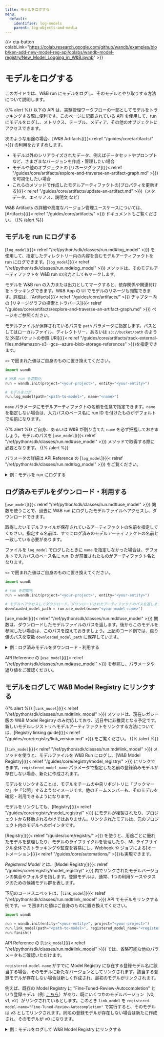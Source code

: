 ```yaml
---
title: モデルをログする
menu:
  default:
    identifier: log-models
    parent: log-objects-and-media
---
```


{{< cta-button colabLink="https://colab.research.google.com/github/wandb/examples/blob/ken-add-new-model-reg-api/colabs/wandb-model-registry/New_Model_Logging_in_W&B.ipynb" >}}
# モデルをログする

このガイドでは、W&B run にモデルをログし、そのモデルとやり取りする方法について説明します。

{{% alert %}}
以下の API は、実験管理ワークフローの一部としてモデルをトラッキングする際に便利です。このページに記載されている API を使用して、run にモデルをログし、メトリクス、テーブル、メディア、その他のオブジェクトにアクセスできます。

次のような用途の場合、[W&B Artifacts]({{< relref "/guides/core/artifacts/" >}}) の利用をおすすめします。
- モデル以外のシリアライズされたデータ、例えばデータセットやプロンプトなど、さまざまなバージョンを作成・管理したい場合
- モデルや他のオブジェクトの [リネージグラフ]({{< relref "/guides/core/artifacts/explore-and-traverse-an-artifact-graph.md" >}}) を可視化したい場合
- これらのメソッドで作成したモデルアーティファクトの[プロパティを更新する]({{< relref "/guides/core/artifacts/update-an-artifact.md" >}})（メタデータ、エイリアス、説明文 など）

W&B Artifacts の詳細や高度なバージョン管理ユースケースについては、[Artifacts]({{< relref "/guides/core/artifacts/" >}}) ドキュメントもご覧ください。
{{% /alert %}}

## モデルを run にログする
[`log_model`]({{< relref "/ref/python/sdk/classes/run.md#log_model" >}}) を使用して、指定したディレクトリー内の内容を含むモデルアーティファクトを run にログできます。[`log_model`]({{< relref "/ref/python/sdk/classes/run.md#log_model" >}}) メソッドは、そのモデルアーティファクトを W&B run の出力としてもマークします。

モデルを W&B run の入力または出力としてマークすると、依存関係や関連付けをトラッキングできます。W&B App の UI でモデルのリネージも閲覧できます。詳細は、[Artifacts]({{< relref "/guides/core/artifacts/" >}}) チャプター内の [リネージグラフの探索とトラバース]({{< relref "/guides/core/artifacts/explore-and-traverse-an-artifact-graph.md" >}}) ページをご参照ください。

モデルファイルが保存されているパスを `path` パラメータに指定します。パスとしてはローカルファイル、ディレクトリー、あるいは `s3://bucket/path` のような[外部バケットの参照 URI]({{< relref "/guides/core/artifacts/track-external-files.md#amazon-s3--gcs--azure-blob-storage-references" >}})を指定できます。

`<>` で囲まれた値はご自身のものに置き換えてください。

```python
import wandb

# W&B run を初期化
run = wandb.init(project="<your-project>", entity="<your-entity>")

# モデルをログ
run.log_model(path="<path-to-model>", name="<name>")
```

`name` パラメータにモデルアーティファクトの名前を任意で指定できます。`name` を指定しない場合は、入力パスのベース名に run ID を付けたものがデフォルトで名前になります。

{{% alert %}}
ご自身、あるいは W&B が割り当てた `name` を必ず把握しておきましょう。モデルのパスを [`use_model`]({{< relref "/ref/python/sdk/classes/run.md#use_model" >}}) メソッドで取得する際に必要となります。
{{% /alert %}}

パラメータの詳細は API Reference の [`log_model`]({{< relref "/ref/python/sdk/classes/run.md#log_model" >}}) をご覧ください。

<details>

<summary>例：モデルを run にログする</summary>

```python
import os
import wandb
from tensorflow import keras
from tensorflow.keras import layers

config = {"optimizer": "adam", "loss": "categorical_crossentropy"}

# W&B run を初期化
run = wandb.init(entity="charlie", project="mnist-experiments", config=config)

# ハイパーパラメーターの設定
loss = run.config["loss"]
optimizer = run.config["optimizer"]
metrics = ["accuracy"]
num_classes = 10
input_shape = (28, 28, 1)

# トレーニングアルゴリズム
model = keras.Sequential(
    [
        layers.Input(shape=input_shape),
        layers.Conv2D(32, kernel_size=(3, 3), activation="relu"),
        layers.MaxPooling2D(pool_size=(2, 2)),
        layers.Conv2D(64, kernel_size=(3, 3), activation="relu"),
        layers.MaxPooling2D(pool_size=(2, 2)),
        layers.Flatten(),
        layers.Dropout(0.5),
        layers.Dense(num_classes, activation="softmax"),
    ]
)

# トレーニング用にモデルを設定
model.compile(loss=loss, optimizer=optimizer, metrics=metrics)

# モデルを保存
model_filename = "model.h5"
local_filepath = "./"
full_path = os.path.join(local_filepath, model_filename)
model.save(filepath=full_path)

# モデルを W&B run にログ
run.log_model(path=full_path, name="MNIST")
run.finish()
```

この例では、`log_model` が呼ばれると、`MNIST` という名前のモデルアーティファクトが作成され、`model.h5` ファイルがそのアーティファクトに追加されます。ターミナルやノートブックには、その run やモデルの参照情報が出力されます。

```python
View run different-surf-5 at: https://wandb.ai/charlie/mnist-experiments/runs/wlby6fuw
Synced 5 W&B file(s), 0 media file(s), 1 artifact file(s) and 0 other file(s)
Find logs at: ./wandb/run-20231206_103511-wlby6fuw/logs
```

</details>

## ログ済みモデルをダウンロード・利用する
[`use_model`]({{< relref "/ref/python/sdk/classes/run.md#use_model" >}}) 関数を使うことで、過去に W&B run にログしたモデルファイルへアクセスし、ダウンロードできます。

取得したいモデルファイルが保存されているアーティファクトの名前を指定してください。指定する名前は、すでにログ済みのモデルアーティファクトの名前と一致している必要があります。

ファイルを `log_model` でログしたときに `name` を指定しなかった場合は、デフォルトで入力パスのベース名に run ID が前置されたものがアーティファクト名となります。

`<>` で囲まれた値はご自身のものに置き換えてください。

```python
import wandb

# run を初期化
run = wandb.init(project="<your-project>", entity="<your-entity>")

# モデルへアクセスしてダウンロード。ダウンロードされたアーティファクトのパスを返します
downloaded_model_path = run.use_model(name="<your-model-name>")
```

[use_model]({{< relref "/ref/python/sdk/classes/run.md#use_model" >}}) 関数は、ダウンロードしたモデルファイルのパスを返します。後からこのモデルを参照したい場合は、このパスを控えておきましょう。上記のコード例では、戻り値のパスを変数 `downloaded_model_path` に保存しています。

<details>

<summary>例：ログ済みモデルをダウンロード・利用する</summary>

例えば、下記のコードスニペットでは `use_model` API を呼び出し、取得したいモデルアーティファクトの名前に加え、バージョンやエイリアスも指定しています。API が返すパスを `downloaded_model_path` 変数に格納しています。

```python
import wandb

entity = "luka"
project = "NLP_Experiments"
alias = "latest"  # モデルバージョンのセマンティックなニックネームや識別子
model_artifact_name = "fine-tuned-model"

# run を初期化
run = wandb.init(project=project, entity=entity)
# モデルへアクセスしてダウンロード。ダウンロードされたアーティファクトのパスを返します
downloaded_model_path = run.use_model(name = f"{model_artifact_name}:{alias}") 
```
</details>

API Reference の [`use_model`]({{< relref "/ref/python/sdk/classes/run.md#use_model" >}}) を参照し、パラメータや返り値をご確認ください。

## モデルをログして W&B Model Registry にリンクする

{{% alert %}}
[`link_model`]({{< relref "/ref/python/sdk/classes/run.md#link_model" >}}) メソッドは、現在レガシー版の W&B Model Registry のみ対応しており、近日中に非推奨となる予定です。新しいモデルレジストリへモデルアーティファクトをリンクする方法については、[Registry linking guide]({{< relref "/guides/core/registry/link_version.md" >}}) をご覧ください。
{{% /alert %}}

[`link_model`]({{< relref "/ref/python/sdk/classes/run.md#link_model" >}}) メソッドを使うと、モデルファイルを W&B Run にログし、[W&B Model Registry]({{< relref "/guides/core/registry/model_registry/" >}}) にリンクできます。`registered_model_name` パラメータで指定した名前の登録済みモデルが存在しない場合、新たに作成されます。

モデルをリンクすることは、モデルをチームの中央リポジトリに「ブックマーク」や「公開」するようなイメージです。他のチームメンバーも、そのモデルを確認・利用できるようになります。

モデルをリンクしても、[Registry]({{< relref "/guides/core/registry/model_registry/" >}}) にモデルが複製されたり、プロジェクトから移動されるわけではありません。リンクされたモデルは、元のプロジェクト内のモデルへのポインタです。

[Registry]({{< relref "/guides/core/registry/" >}}) を使うと、用途ごとに優れたモデルを整理したり、モデルのライフサイクルを管理したり、ML ライフサイクル全体でのトラッキングや監査を容易にし、Webhook や ジョブによる[オートメーション]({{< relref "/guides/core/automations/" >}})も実現できます。

*Registered Model* とは、[Model Registry]({{< relref "/guides/core/registry/model_registry/" >}}) 内でリンクされたモデルバージョンの集合やフォルダを指します。登録モデルは、通常、1つの利用ケースやタスクのための候補モデル群を表します。

下記のコードスニペットは、[`link_model`]({{< relref "/ref/python/sdk/classes/run.md#link_model" >}}) API でモデルをリンクする例です。`<>` で囲まれた値はご自身のものに置き換えてください。

```python
import wandb

run = wandb.init(entity="<your-entity>", project="<your-project>")
run.link_model(path="<path-to-model>", registered_model_name="<registered-model-name>")
run.finish()
```

API Reference の [`link_model`]({{< relref "/ref/python/sdk/classes/run.md#link_model" >}}) では、省略可能な他のパラメータもご確認いただけます。

`registered-model-name` がすでに Model Registry に存在する登録モデル名に該当する場合、そのモデルに新たなバージョンとしてリンクされます。該当する登録モデルが存在しない場合は新しく作成され、最初のモデルがリンクされます。

例えば、既存の Model Registry に "Fine-Tuned-Review-Autocompletion" という登録モデル（例: [こちら](https://wandb.ai/reviewco/registry/model?selectionPath=reviewco%2Fmodel-registry%2FFinetuned-Review-Autocompletion&view=all-models)）があり、既にいくつかのモデルバージョン（v0, v1, v2）がリンクされているとします。このとき `link_model` を `registered-model-name="Fine-Tuned-Review-Autocompletion"` で実行すると、そのモデルは v3 としてリンクされます。同名の登録モデルが存在しない場合は新たに作成され、そのモデルが v0 になります。

<details>

<summary>例：モデルをログして W&B Model Registry にリンクする</summary>

例えば、下記のコードスニペットはモデルファイルをログし、"`Fine-Tuned-Review-Autocompletion`" という登録モデル名にリンクする例です。

このためには、`link_model` API を呼び出し、モデルのコンテンツが格納されているローカルファイルパス（`path`）と、リンク先登録モデルの名前（`registered_model_name`）を指定します。

```python
import wandb

path = "/local/dir/model.pt"
registered_model_name = "Fine-Tuned-Review-Autocompletion"

run = wandb.init(project="llm-evaluation", entity="noa")
run.link_model(path=path, registered_model_name=registered_model_name)
run.finish()
```

{{% alert %}}
ご注意：Registered Model は複数のブックマーク済みモデルバージョンを管理できるコレクションです。
{{% /alert %}}

</details>